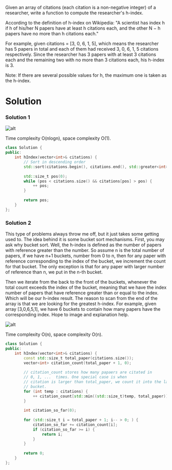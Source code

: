 Given an array of citations (each citation is a non-negative integer) of a researcher, write a function to compute the researcher's h-index.

According to the definition of h-index on Wikipedia: "A scientist has index h if h of his/her N papers have at least h citations each, and the other N − h papers have no more than h citations each."

For example, given citations = [3, 0, 6, 1, 5], which means the researcher has 5 papers in total and each of them had received 3, 0, 6, 1, 5 citations respectively. Since the researcher has 3 papers with at least 3 citations each and the remaining two with no more than 3 citations each, his h-index is 3.

Note: If there are several possible values for h, the maximum one is taken as the h-index.
  
# Solution

### Solution 1

![alt](https://upload.wikimedia.org/wikipedia/commons/thumb/d/da/H-index-en.svg/300px-H-index-en.svg.png)
  
Time complexity O(nlogn), space complexity O(1).
  
```cpp
class Solution {
public:
    int hIndex(vector<int>& citations) {
        // Sort in descending order
        std::sort(citations.begin(), citations.end(), std::greater<int>());
        
        std::size_t pos(0);
        while (pos < citations.size() && citations[pos] > pos) {
            ++ pos;
        }
        
        return pos;
    }
};
```

### Solution 2

This type of problems always throw me off, but it just takes some getting used to. The idea behind it is some bucket sort mechanisms. First, you may ask why bucket sort. Well, the h-index is defined as the number of papers with reference greater than the number. So assume n is the total number of papers, if we have n+1 buckets, number from 0 to n, then for any paper with reference corresponding to the index of the bucket, we increment the count for that bucket. The only exception is that for any paper with larger number of reference than n, we put in the n-th bucket.

Then we iterate from the back to the front of the buckets, whenever the total count exceeds the index of the bucket, meaning that we have the index number of papers that have reference greater than or equal to the index. Which will be our h-index result. The reason to scan from the end of the array is that we are looking for the greatest h-index. For example, given array [3,0,6,5,1], we have 6 buckets to contain how many papers have the corresponding index. Hope to image and explanation help.

![alt](http://i67.tinypic.com/2yvpfv5.jpg)
       
Time complexity O(n), space complexity O(n).

```cpp
class Solution {
public:
    int hIndex(vector<int>& citations) {
        const std::size_t total_paper(citations.size());
        vector<int> citation_count(total_paper + 1, 0);
        
        // citation_count stores how many papaers are citated in
        // 0, 1, ...  times. One special case is when
        // citation is larger than total_paper, we count it into the last
        // bucket. 
        for (int temp : citations) {
            ++ citation_count[std::min((std::size_t)temp, total_paper)];
        }
        
        int citation_so_far(0);
        
        for (std::size_t i = total_paper + 1; i-- > 0; ) {
            citation_so_far += citation_count[i];
            if (citation_so_far >= i) {
                return i;
            }
        }
        
        return 0;
    }
};
```

  
